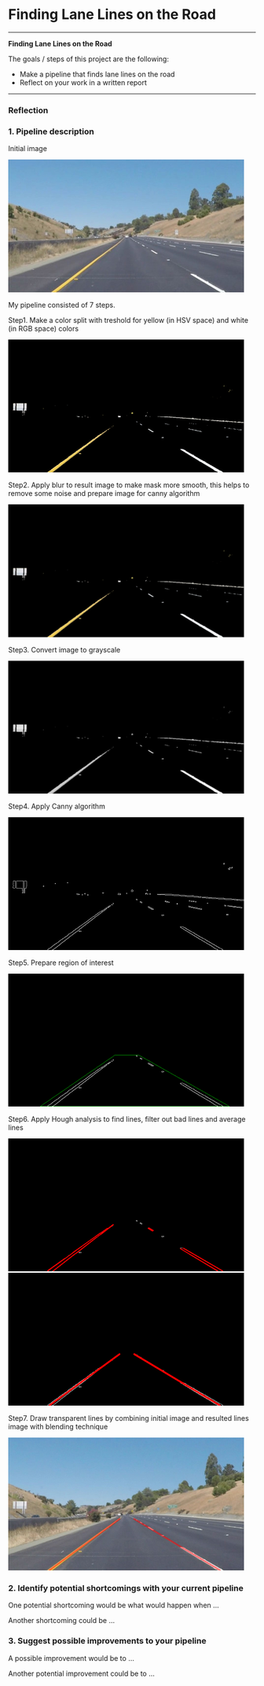 # **Finding Lane Lines on the Road** 

---

**Finding Lane Lines on the Road**

The goals / steps of this project are the following:
* Make a pipeline that finds lane lines on the road
* Reflect on your work in a written report


[//]: # (Image References)
[sourceimg]: ./writeup_data/source.jpg
[image1]: ./writeup_data/step1.png
[image2]: ./writeup_data/step2.png
[image3]: ./writeup_data/step3.png
[image4]: ./writeup_data/step4.png
[image5]: ./writeup_data/step5.png
[image6.1]: ./writeup_data/step6.1.png
[image6.2]: ./writeup_data/step6.2.png
[image7]: ./writeup_data/step7.png

---

### Reflection

### 1. Pipeline description

Initial image

![alt text][sourceimg]

My pipeline consisted of 7 steps.

Step1. Make a color split with treshold for yellow (in HSV space) and white (in RGB space) colors

![alt text][image1]

Step2. Apply blur to result image to make mask more smooth, this helps to remove some noise and prepare image for canny algorithm

![alt text][image2]

Step3. Convert image to grayscale

![alt text][image3]

Step4. Apply Canny algorithm

![alt text][image4]

Step5. Prepare region of interest

![alt text][image5]

Step6. Apply Hough analysis to find lines, filter out bad lines and average lines

![alt text][image6.1]![alt text][image6.2]

Step7. Draw transparent lines by combining initial image and resulted lines image with blending technique

![alt text][image7]
### 2. Identify potential shortcomings with your current pipeline


One potential shortcoming would be what would happen when ... 

Another shortcoming could be ...


### 3. Suggest possible improvements to your pipeline

A possible improvement would be to ...

Another potential improvement could be to ...
